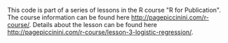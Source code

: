 This code is part of a series of lessons in the R course "R for Publication". The course information can be found here http://pagepiccinini.com/r-course/. Details about the lesson can be found here http://pagepiccinini.com/r-course/lesson-3-logistic-regression/.
